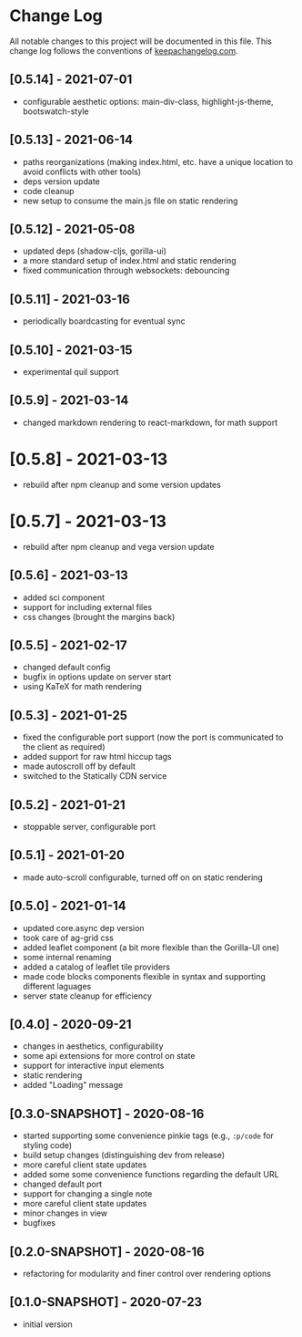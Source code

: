 # Change Log
All notable changes to this project will be documented in this file. This change log follows the conventions of [keepachangelog.com](http://keepachangelog.com/).

## [0.5.14] - 2021-07-01
- configurable aesthetic options: main-div-class, highlight-js-theme, bootswatch-style

## [0.5.13] - 2021-06-14
- paths reorganizations (making index.html, etc. have a unique location to avoid conflicts with other tools)
- deps version update
- code cleanup
- new setup to consume the main.js file on static rendering

## [0.5.12] - 2021-05-08
- updated deps (shadow-cljs, gorilla-ui)
- a more standard setup of index.html and static rendering
- fixed communication through websockets: debouncing

## [0.5.11] - 2021-03-16
- periodically boardcasting for eventual sync

## [0.5.10] - 2021-03-15
- experimental quil support

## [0.5.9] - 2021-03-14
- changed markdown rendering to react-markdown, for math support

# [0.5.8] - 2021-03-13
- rebuild after npm cleanup and some version updates

# [0.5.7] - 2021-03-13
- rebuild after npm cleanup and vega version update

## [0.5.6] - 2021-03-13
- added sci component
- support for including external files
- css changes (brought the margins back)

## [0.5.5] - 2021-02-17
- changed default config
- bugfix in options update on server start
- using KaTeX for math rendering

## [0.5.3] - 2021-01-25
- fixed the configurable port support (now the port is communicated to the client as required)
- added support for raw html hiccup tags
- made autoscroll off by default
- switched to the Statically CDN service

## [0.5.2] - 2021-01-21
- stoppable server, configurable port

## [0.5.1] - 2021-01-20
- made auto-scroll configurable, turned off on on static rendering

## [0.5.0] - 2021-01-14
- updated core.async dep version
- took care of ag-grid css
- added leaflet component (a bit more flexible than the Gorilla-UI one)
- some internal renaming
- added a catalog of leaflet tile providers
- made code blocks components flexible in syntax and supporting different laguages
- server state cleanup for efficiency

## [0.4.0] - 2020-09-21
- changes in aesthetics, configurability
- some api extensions for more control on state
- support for interactive input elements
- static rendering
- added "Loading" message

## [0.3.0-SNAPSHOT] - 2020-08-16
- started supporting some convenience pinkie tags (e.g., `:p/code` for styling code)
- build setup changes (distinguishing dev from release)
- more careful client state updates
- added some some convenience functions regarding the default URL
- changed default port
- support for changing a single note
- more careful client state updates 
- minor changes in view
- bugfixes

## [0.2.0-SNAPSHOT] - 2020-08-16
- refactoring for modularity and finer control over rendering options

## [0.1.0-SNAPSHOT] - 2020-07-23
- initial version
